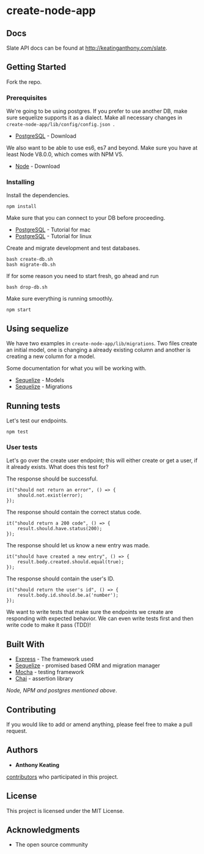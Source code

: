 # create-node-app

## Docs

Slate API docs can be found at http://keatinganthony.com/slate.

## Getting Started

Fork the repo.

### Prerequisites

We're going to be using postgres. If you prefer to use another DB, make sure sequelize supports it as a dialect. Make all necessary changes in
```create-node-app/lib/config/config.json ```.

* [PostgreSQL](https://www.postgresql.org/download/) - Download

We also want to be able to use es6, es7 and beyond. Make sure you have at least Node V8.0.0, which comes with NPM V5.

* [Node](https://nodejs.org/en/download/) - Download

### Installing

Install the dependencies.

```
npm install
```

Make sure that you can connect to your DB before proceeding.
* [PostgreSQL](https://www.postgresql.org/download/) - Tutorial for mac
* [PostgreSQL](http://suite.opengeo.org/docs/latest/dataadmin/pgGettingStarted/firstconnect.html) - Tutorial for linux

Create and migrate development and test databases.

```
bash create-db.sh
bash migrate-db.sh
```

If for some reason you need to start fresh, go ahead and run
```
bash drop-db.sh
```

Make sure everything is running smoothly.
```
npm start
```

## Using sequelize
We have two examples in `create-node-app/lib/migrations`. Two files create an initial model, one is changing a already existing column and another is creating a new column for a model. 

Some documentation for what you will be working with.
* [Sequelize](http://docs.sequelizejs.com/manual/tutorial/models-definition.html) - Models
* [Sequelize](http://docs.sequelizejs.com/manual/tutorial/migrations.html) - Migrations


## Running tests

Let's test our endpoints.

```
npm test
```

### User tests

Let's go over the create user endpoint; this will either create or get a user, if it already exists. What does this test for?

The response should be successful.

```
it("should not return an error", () => {
    should.not.exist(error);
});
```

The response should contain the correct status code.
```
it("should return a 200 code", () => {
    result.should.have.status(200);
});
```

The response should let us know a new entry was made.
```
it("should have created a new entry", () => {
    result.body.created.should.equal(true);
});
```

The response should contain the user's ID.
```
it("should return the user's id", () => {
    result.body.id.should.be.a('number');
}); 
```
We want to write tests that make sure the endpoints we create are responding with expected behavior. We can even write tests first and then write code to make it pass (TDD)!

## Built With

* [Express](https://expressjs.com/) - The framework used
* [Sequelize](http://docs.sequelizejs.com/) - promised based ORM and migration manager
* [Mocha](https://mochajs.org/) - testing framework
* [Chai](http://chaijs.com/) - assertion library

*Node, NPM and postgres mentioned above*.

## Contributing

If you would like to add or amend anything, please feel free to make a pull request.

## Authors

* **Anthony Keating** 

 [contributors](https://github.com/anthonyk1225/create-node-app/graphs/contributors) who participated in this project.

## License

This project is licensed under the MIT License.

## Acknowledgments

* The open source community
